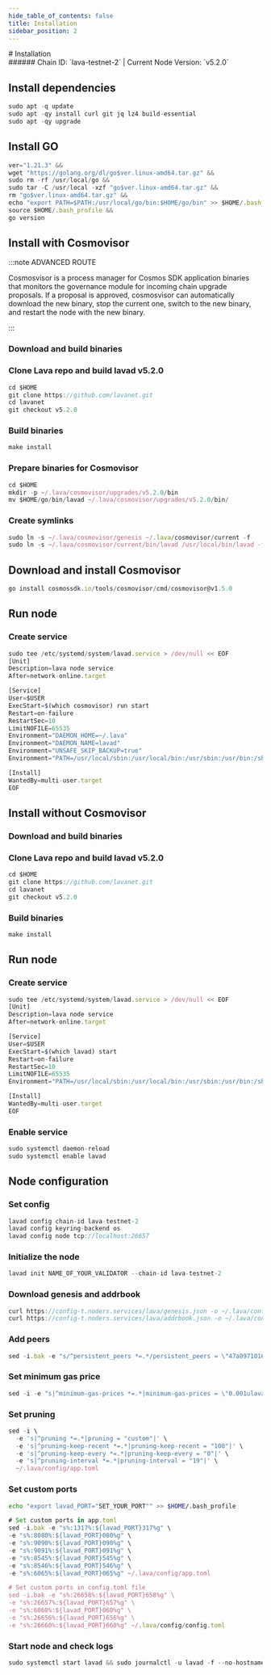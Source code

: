 ```yaml
---
hide_table_of_contents: false
title: Installation
sidebar_position: 2
---
```


<div class="h1-with-icon icon-lava">
# Installation
</div>
###### Chain ID: `lava-testnet-2` | Current Node Version: `v5.2.0`

## Install dependencies

```js
sudo apt -q update
sudo apt -qy install curl git jq lz4 build-essential
sudo apt -qy upgrade
```

## Install GO
```js
ver="1.21.3" &&
wget "https://golang.org/dl/go$ver.linux-amd64.tar.gz" &&
sudo rm -rf /usr/local/go &&
sudo tar -C /usr/local -xzf "go$ver.linux-amd64.tar.gz" &&
rm "go$ver.linux-amd64.tar.gz" &&
echo "export PATH=$PATH:/usr/local/go/bin:$HOME/go/bin" >> $HOME/.bash_profile &&
source $HOME/.bash_profile &&
go version
```

## Install with Cosmovisor
:::note ADVANCED ROUTE

Cosmosvisor is a process manager for Cosmos SDK application binaries that monitors the governance module for incoming chain upgrade proposals. If a proposal is approved, cosmosvisor can automatically download the new binary, stop the current one, switch to the new binary, and restart the node with the new binary.

:::
### Download and build binaries
### Clone Lava repo and build lavad v5.2.0
```js
cd $HOME
git clone https://github.com/lavanet.git
cd lavanet
git checkout v5.2.0
```

### Build binaries
```js
make install
```
### Prepare binaries for Cosmovisor
```js
cd $HOME
mkdir -p ~/.lava/cosmovisor/upgrades/v5.2.0/bin
mv $HOME/go/bin/lavad ~/.lava/cosmovisor/upgrades/v5.2.0/bin/
```

### Create symlinks
```js
sudo ln -s ~/.lava/cosmovisor/genesis ~/.lava/cosmovisor/current -f
sudo ln -s ~/.lava/cosmovisor/current/bin/lavad /usr/local/bin/lavad -f
```

## Download and install Cosmovisor
```js
go install cosmossdk.io/tools/cosmovisor/cmd/cosmovisor@v1.5.0
```

## Run node
### Create service
```js
sudo tee /etc/systemd/system/lavad.service > /dev/null << EOF
[Unit]
Description=lava node service
After=network-online.target

[Service]
User=$USER
ExecStart=$(which cosmovisor) run start
Restart=on-failure
RestartSec=10
LimitNOFILE=65535
Environment="DAEMON_HOME=~/.lava"
Environment="DAEMON_NAME=lavad"
Environment="UNSAFE_SKIP_BACKUP=true"
Environment="PATH=/usr/local/sbin:/usr/local/bin:/usr/sbin:/usr/bin:/sbin:/bin:/usr/games:/usr/local/games:/snap/bin:~/.lava/cosmovisor/current/bin"

[Install]
WantedBy=multi-user.target
EOF
```

## Install without Cosmovisor

### Download and build binaries
### Clone Lava repo and build lavad v5.2.0
```js
cd $HOME
git clone https://github.com/lavanet.git
cd lavanet
git checkout v5.2.0
```

### Build binaries
```js
make install
```

## Run node
### Create service
```js
sudo tee /etc/systemd/system/lavad.service > /dev/null << EOF
[Unit]
Description=lava node service
After=network-online.target

[Service]
User=$USER
ExecStart=$(which lavad) start
Restart=on-failure
RestartSec=10
LimitNOFILE=65535
Environment="PATH=/usr/local/sbin:/usr/local/bin:/usr/sbin:/usr/bin:/sbin:/bin:/usr/games:/usr/local/games:/snap/bin"

[Install]
WantedBy=multi-user.target
EOF
```

### Enable service
```js
sudo systemctl daemon-reload
sudo systemctl enable lavad
```

## Node configuration
### Set config
```js
lavad config chain-id lava-testnet-2
lavad config keyring-backend os
lavad config node tcp://localhost:26657
```

### Initialize the node
```js
lavad init NAME_OF_YOUR_VALIDATOR --chain-id lava-testnet-2
```

### Download genesis and addrbook
```js
curl https://config-t.noders.services/lava/genesis.json -o ~/.lava/config/genesis.json
curl https://config-t.noders.services/lava/addrbook.json -o ~/.lava/config/addrbook.json
```
### Add peers
```js
sed -i.bak -e "s/^persistent_peers *=.*/persistent_peers = \"47a09710163c64a37b4b0454113ea5b6bb0b80b5@lava-t-rpc.noders.services:19656\"/" ~/.lava/config/config.toml
```

### Set minimum gas price
```js
sed -i -e "s|^minimum-gas-prices *=.*|minimum-gas-prices = \"0.001ulava\"|" ~/.lava/config/app.toml
```
### Set pruning
```js
sed -i \
  -e 's|^pruning *=.*|pruning = "custom"|' \
  -e 's|^pruning-keep-recent *=.*|pruning-keep-recent = "100"|' \
  -e 's|^pruning-keep-every *=.*|pruning-keep-every = "0"|' \
  -e 's|^pruning-interval *=.*|pruning-interval = "19"|' \
  ~/.lava/config/app.toml
```

### Set custom ports

```bash
echo "export lavad_PORT="SET_YOUR_PORT"" >> $HOME/.bash_profile
```

```js
# Set custom ports in app.toml
sed -i.bak -e "s%:1317%:${lavad_PORT}317%g" \
-e "s%:8080%:${lavad_PORT}080%g" \
-e "s%:9090%:${lavad_PORT}090%g" \
-e "s%:9091%:${lavad_PORT}091%g" \
-e "s%:8545%:${lavad_PORT}545%g" \
-e "s%:8546%:${lavad_PORT}546%g" \
-e "s%:6065%:${lavad_PORT}065%g" ~/.lava/config/app.toml

# Set custom ports in config.toml file
sed -i.bak -e "s%:26658%:${lavad_PORT}658%g" \
-e "s%:26657%:${lavad_PORT}657%g" \
-e "s%:6060%:${lavad_PORT}060%g" \
-e "s%:26656%:${lavad_PORT}656%g" \
-e "s%:26660%:${lavad_PORT}660%g" ~/.lava/config/config.toml
```

### Start node and check logs
```js
sudo systemctl start lavad && sudo journalctl -u lavad -f --no-hostname -o cat
```